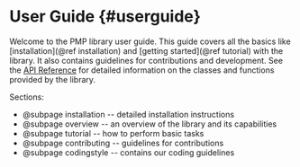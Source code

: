 # User Guide {#userguide}

Welcome to the PMP library user guide. This guide covers all the basics like
[installation](@ref installation) and [getting started](@ref tutorial) with the
library. It also contains guidelines for contributions and development. See the
[API Reference](usergroup0.html) for detailed information on the classes and
functions provided by the library.

Sections:

- @subpage installation -- detailed installation instructions
- @subpage overview -- an overview of the library and its capabilities
- @subpage tutorial -- how to perform basic tasks
- @subpage contributing -- guidelines for contributions
- @subpage codingstyle -- contains our coding guidelines
